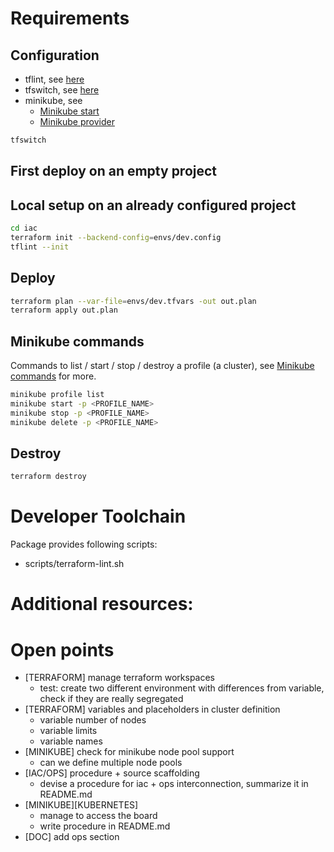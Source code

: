 # Requirements
## Configuration
- tflint, see [here](https://github.com/terraform-linters/tflint)
- tfswitch, see [here](https://tfswitch.warrensbox.com/Install/)
- minikube, see
    - [Minikube start](https://minikube.sigs.k8s.io/docs/start/)
    - [Minikube provider](https://registry.terraform.io/providers/scott-the-programmer/minikube/latest/docs)
```Bash
tfswitch
```

## First deploy on an empty project

## Local setup on an already configured project

```Bash
cd iac
terraform init --backend-config=envs/dev.config
tflint --init
```

## Deploy
```Bash
terraform plan --var-file=envs/dev.tfvars -out out.plan
terraform apply out.plan
```

## Minikube commands
Commands to list / start / stop / destroy a profile (a cluster), see [Minikube commands](https://minikube.sigs.k8s.io/docs/commands/stop/) for more.
```Bash
minikube profile list
minikube start -p <PROFILE_NAME>
minikube stop -p <PROFILE_NAME>
minikube delete -p <PROFILE_NAME>
```

## Destroy
```Bash
terraform destroy
```

# Developer Toolchain
Package provides following scripts:

- scripts/terraform-lint.sh

# Additional resources:


# Open points
- [TERRAFORM] manage terraform workspaces
    - test: create two different environment with differences from variable, check if they are really segregated
- [TERRAFORM] variables and placeholders in cluster definition
    - variable number of nodes
    - variable limits
    - variable names
- [MINIKUBE] check for minikube node pool support
    - can we define multiple node pools
- [IAC/OPS] procedure + source scaffolding 
    - devise a procedure for iac + ops interconnection, summarize it in README.md
- [MINIKUBE][KUBERNETES]
    - manage to access the board
    - write procedure in README.md
- [DOC] add ops section

